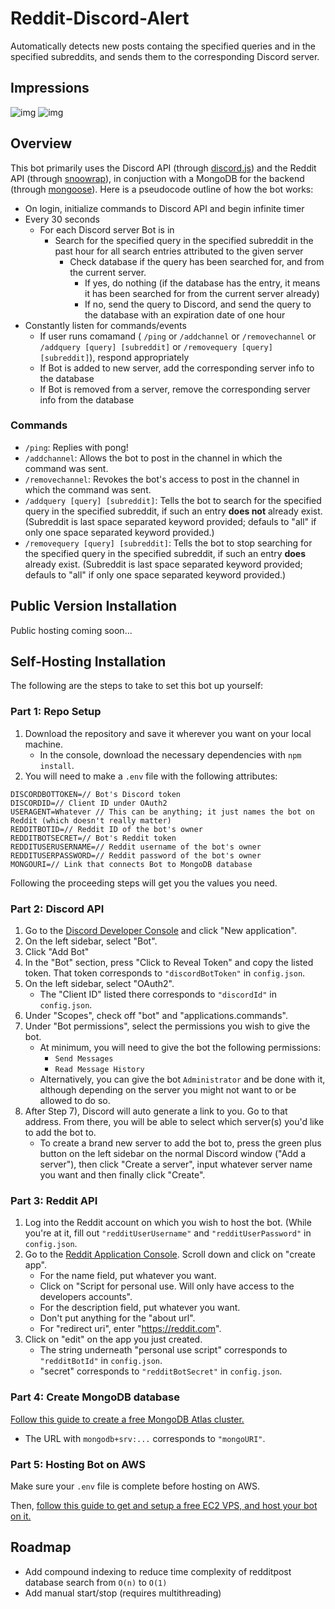 # Reddit-Discord-Alert

Automatically detects new posts containg the specified queries and in the specified subreddits, and sends them to the corresponding Discord server.

## Impressions

![img](https://i.imgur.com/9S5ztg4.png)
![img](https://i.imgur.com/zZSpwYH.png)

## Overview
This bot primarily uses the Discord API (through [discord.js](https://discord.js.org/#/)) and the Reddit API (through [snoowrap](https://github.com/not-an-aardvark/snoowrap)), in conjuction with a MongoDB for the backend (through [mongoose](https://mongoosejs.com/)). 
Here is a pseudocode outline of how the bot works:
- On login, initialize commands to Discord API and begin infinite timer
- Every 30 seconds
    - For each Discord server Bot is in
        - Search for the specified query in the specified subreddit in the past hour for all search entries attributed to the given server
            - Check database if the query has been searched for, and from the current server. 
                - If yes, do nothing (if the database has the entry, it means it has been searched for from the current server already)
                - If no, send the query to Discord, and send the query to the database with an expiration date of one hour
- Constantly listen for commands/events
    - If user runs comamand ( ```/ping``` or ```/addchannel``` or ```/removechannel``` or  ```/addquery [query] [subreddit]``` or ```/removequery [query] [subreddit]```), respond appropriately
    - If Bot is added to new server, add the corresponding server info to the database
    - If Bot is removed from a server, remove the corresponding server info from the database

### Commands
- ```/ping```: Replies with pong!
- ```/addchannel```: Allows the bot to post in the channel in which the command was sent.
- ```/removechannel```: Revokes the bot's access to post in the channel in which the command was sent.
- ```/addquery [query] [subreddit]```: Tells the bot to search for the specified query in the specified subreddit, if such an entry **does not** already exist. (Subreddit is last space separated keyword provided; defauls to "all" if only one space separated keyword provided.)
- ```/removequery [query] [subreddit]```: Tells the bot to stop searching for the specified query in the specified subreddit, if such an entry **does** already exist. (Subreddit is last space separated keyword provided; defauls to "all" if only one space separated keyword provided.)

## Public Version Installation
Public hosting coming soon...

## Self-Hosting Installation
The following are the steps to take to set this bot up yourself:

### Part 1: Repo Setup
1) Download the repository and save it wherever you want on your local machine. 
    - In the console, download the necessary dependencies with ```npm install```.
2) You will need to make a ```.env``` file with the following attributes:
```
DISCORDBOTTOKEN=// Bot's Discord token
DISCORDID=// Client ID under OAuth2
USERAGENT=Whatever // This can be anything; it just names the bot on Reddit (which doesn't really matter)
REDDITBOTID=// Reddit ID of the bot's owner
REDDITBOTSECRET=// Bot's Reddit token
REDDITUSERUSERNAME=// Reddit username of the bot's owner
REDDITUSERPASSWORD=// Reddit password of the bot's owner
MONGOURI=// Link that connects Bot to MongoDB database
```
Following the proceeding steps will get you the values you need.

### Part 2: Discord API
1) Go to the [Discord Developer Console](https://discord.com/developers/applications) and click "New application".
2) On the left sidebar, select "Bot".
3) Click "Add Bot"
4) In the "Bot" section, press "Click to Reveal Token" and copy the listed token. That token corresponds to ```"discordBotToken"``` in ```config.json```.
5) On the left sidebar, select "OAuth2".
    - The "Client ID" listed there corresponds to ```"discordId"``` in ```config.json```.
6) Under "Scopes", check off "bot" and "applications.commands".
7) Under "Bot permissions", select the permissions you wish to give the bot.
    - At minimum, you will need to give the bot the following permissions:
        - ```Send Messages```
        - ```Read Message History```
    - Alternatively, you can give the bot ```Administrator``` and be done with it, although depending on the server you might not want to or be allowed to do so.
8) After Step 7), Discord will auto generate a link to you. Go to that address. From there, you will be able to select which server(s) you'd like to add the bot to.
    - To create a brand new server to add the bot to, press the green plus button on the left sidebar on the normal Discord window ("Add a server"), then click "Create a server", input whatever server name you want and then finally click "Create".

### Part 3: Reddit API
1) Log into the Reddit account on which you wish to host the bot. (While you're at it, fill out ```"redditUserUsername"``` and ```"redditUserPassword"``` in ```config.json```.
2) Go to the [Reddit Application Console](https://ssl.reddit.com/prefs/apps/). Scroll down and click on "create app".
    - For the name field, put whatever you want.
    - Click on "Script for personal use. Will only have access to the developers accounts".
    - For the description field, put whatever you want.
    - Don't put anything for the "about url".
    - For "redirect uri", enter "https://reddit.com".
3) Click on "edit" on the app you just created. 
    - The string underneath "personal use script" corresponds to ```"redditBotId"``` in ```config.json```.
    - "secret" corresponds to ```"redditBotSecret"``` in ```config.json```.

### Part 4: Create MongoDB database
[Follow this guide to create a free MongoDB Atlas cluster.](https://www.youtube.com/watch?v=rPqRyYJmx2g) 
- The URL with ```mongodb+srv:...``` corresponds to ```"mongoURI"```.

### Part 5: Hosting Bot on AWS
Make sure your ```.env``` file is complete before hosting on AWS.

Then, [follow this guide to get and setup a free EC2 VPS, and host your bot on it.](https://shiffman.net/a2z/bot-ec2/)

## Roadmap
- Add compound indexing to reduce time complexity of redditpost database search from ```O(n)``` to ```O(1)```
- Add manual start/stop (requires multithreading)
